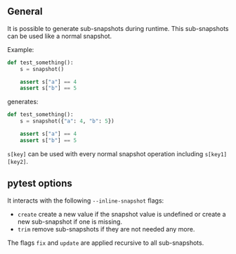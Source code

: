 ## General

It is possible to generate sub-snapshots during runtime.
This sub-snapshots can be used like a normal snapshot.

Example:

```python
def test_something():
    s = snapshot()

    assert s["a"] == 4
    assert s["b"] == 5
```

generates:

```python
def test_something():
    s = snapshot({"a": 4, "b": 5})

    assert s["a"] == 4
    assert s["b"] == 5
```

`s[key]` can be used with every normal snapshot operation including `s[key1][key2]`.


## pytest options

It interacts with the following `--inline-snapshot` flags:

- `create` create a new value if the snapshot value is undefined or create a new sub-snapshot if one is missing.
- `trim` remove sub-snapshots if they are not needed any more.

The flags `fix` and `update` are applied recursive to all sub-snapshots.
